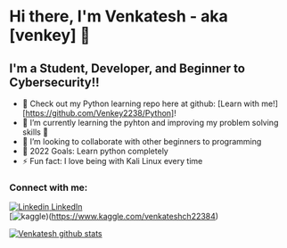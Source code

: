 # Hi there, I'm Venkatesh - aka [venkey] 👋 


## I'm a Student, Developer, and Beginner to Cybersecurity!!

- 🔭 Check out my Python learning repo here at github: [Learn with me!][https://github.com/Venkey2238/Python]!
- 🌱 I’m currently learning the pyhton and improving my problem solving skills 🤣
- 👯 I’m looking to collaborate with other beginners to programming
- 🥅 2022 Goals: Learn python completely
- ⚡ Fun fact: I love being with Kali Linux every time

### Connect with me:

[![Linkedin](https://i.stack.imgur.com/gVE0j.png) LinkedIn](https://www.linkedin.com/in/chilukamari-venkatesh-371a32193/)
&nbsp; 
<br />
[![kaggle](https://img.shields.io/badge/Kaggle-035a7d?style=for-the-badge&logo=kaggle&logoColor=white))(https://www.kaggle.com/venkateshch22384)
&nbsp;

[![Venkatesh github stats](https://github-readme-stats.vercel.app/api?username=Venkey2238&count_private=true&show_icons=true&theme=radical&hide_rank=false)](https://github.com/anuraghazra/github-readme-stats)


